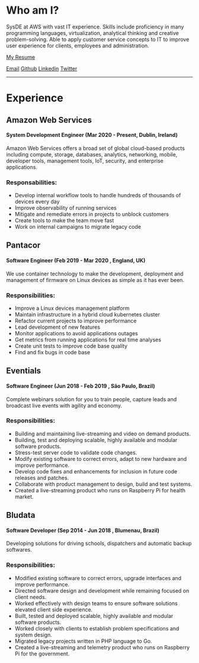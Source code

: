 # Who am I?

SysDE at AWS with vast IT experience. Skills include proficiency in many programming languages, virtualization, analytical thinking and creative problem-solving. Able to apply customer service concepts to IT to improve user experience for clients, employees and administration.

[My Resume](https://docs.google.com/document/d/e/2PACX-1vQ5u6fxQbbtUyr495NnoZN74M2AbdIA8hvfFaGynfyzD3fAFw9wOnU42Xv5sfv_aoNf3bE19KNskLIe/pub)

[Email](mailto:jonathanschweder@gmail.com)
[Github](https://github.com/jaswdr)
[Linkedin](https://www.linkedin.com/in/jaswdr/)
[Twitter](https://twitter.com/jaswdr)

---

# Experience

## Amazon Web Services
####  System Development Engineer (Mar 2020 - Present, Dublin, Ireland)

Amazon Web Services offers a broad set of global cloud-based products including compute, storage, databases, analytics, networking, mobile, developer tools, management tools, IoT, security, and enterprise applications.

### Responsabilities:
- Develop internal workflow tools to handle hundreds of thousands of devices every day
- Improve observability of running services
- Mitigate and remediate errors in projects to unblock customers
- Create tools to make the team move fast
- Work on internal campaigns to migrate legacy code

## Pantacor
#### Software Engineer (Feb 2019 - Mar 2020 , England, UK)

We use container technology to make the development, deployment and management of firmware on Linux devices as simple as it has ever been.

### Responsibilities:

- Improve a Linux devices management platform
- Maintain infrastructure in a hybrid cloud kubernetes cluster
- Refactor current projects to improve performance
- Lead development of new features
- Monitor applications to avoid applications outages
- Get metrics from running applications for real time analyses
- Create unit tests to improve code base quality
- Find and fix bugs in code base

## Eventials
#### Software Engineer (Jun 2018 - Feb 2019 , São Paulo, Brazil)

Complete webinars solution for you to train people, capture leads and broadcast live events with agility and economy.

### Responsibilities:

- Building and maintaining live-streaming and video on demand products.
- Building, test and deploying scalable, highly available and modular software products.
- Stress-test server code to validate code changes.
- Modify existing software to correct errors, adapt to new hardware and improve performance.
- Develop code fixes and enhancements for inclusion in future code releases and patches.
- Collaborate with product management to design, build and test systems.
- Created a live-streaming product who runs on Raspberry Pi for health market.

## Bludata

#### Software Developer (Sep 2014 - Jun 2018 , Blumenau, Brazil)

Developing solutions for driving schools, dispatchers and automatic backup softwares.

### Responsibilities:

- Modified existing software to correct errors, upgrade interfaces and improve performance.
- Directed software design and development while remaining focused on client needs.
- Worked effectively with design teams to ensure software solutions elevated client side experience.
- Built, tested and deployed scalable, highly available and modular software products.
- Worked closely with clients to establish problem specifications and system design.
- Migrated legacy projects written in PHP language to Go.
- Created a live-streaming and telemetry product who runs on Raspberry Pi for the government.
